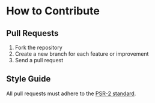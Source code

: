# How to Contribute

## Pull Requests

1. Fork the repository
2. Create a new branch for each feature or improvement
3. Send a pull request

## Style Guide

All pull requests must adhere to the [PSR-2 standard](https://github.com/php-fig/fig-standards/blob/master/accepted/PSR-2-coding-style-guide.md).